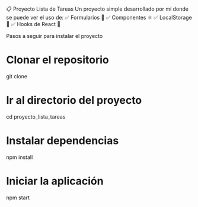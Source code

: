 📋 Proyecto Lista de Tareas
Un proyecto simple desarrollado por mí donde se puede ver el uso de:
✅ Formularios 📄
✅ Componentes ⚛️
✅ LocalStorage 💾
✅ Hooks de React 🎣

Pasos a seguir para instalar el proyecto
# Clonar el repositorio
git clone <link del proyecto>

# Ir al directorio del proyecto
cd proyecto_lista_tareas

# Instalar dependencias
npm install

# Iniciar la aplicación
npm start
